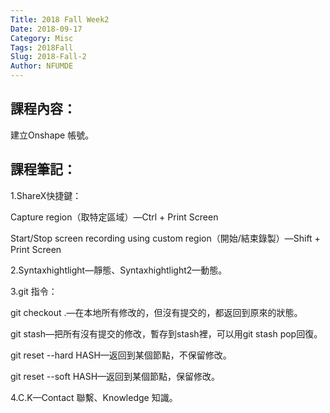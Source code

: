 ```yaml
---
Title: 2018 Fall Week2
Date: 2018-09-17
Category: Misc
Tags: 2018Fall
Slug: 2018-Fall-2
Author: NFUMDE
---
```




<!-- PELICAN_END_SUMMARY -->

課程內容：
----

建立Onshape 帳號。

課程筆記：
----

1.ShareX快捷鍵：

Capture region（取特定區域）—Ctrl + Print Screen

Start/Stop screen recording using custom region（開始/結束錄製）—Shift + Print Screen

2.Syntaxhightlight—靜態、Syntaxhightlight2—動態。

3.git 指令：

git checkout .—在本地所有修改的，但沒有提交的，都返回到原來的狀態。

git stash—把所有沒有提交的修改，暫存到stash裡，可以用git stash pop回復。

git reset --hard HASH—返回到某個節點，不保留修改。

git reset --soft HASH—返回到某個節點，保留修改。

4.C.K—Contact 聯繫、Knowledge 知識。



